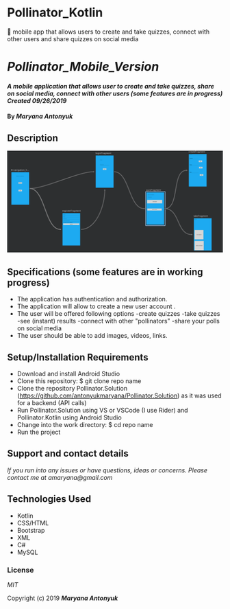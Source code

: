 # Pollinator_Kotlin
🐝 mobile app that allows users to create and take quizzes, connect with other users and share quizzes on social media
# _Pollinator_Mobile_Version_

#### _A mobile application that allows user to create and take quizzes, share on social media, connect with other users (some features are in progress) Created 09/26/2019_

#### By _**Maryana Antonyuk**_

## Description

![Screenshot](diagram.png)
## Specifications (some features are in working progress)

* The application has authentication and authorization.
* The application will allow to create a new user account .
* The user will be offered following options 
  -create quizzes
  -take quizzes
  -see (instant) results
  -connect with other "pollinators"
  -share your polls on social media
* The user should be able to add images, videos, links.




## Setup/Installation Requirements

* Download and install Android Studio
* Clone this repository: $ git clone repo name
* Clone the repository  Pollinator.Solution (https://github.com/antonyukmaryana/Pollinator.Solution) as it was used for a backend (API calls)
* Run Pollinator.Solution using VS or VSCode (I use Rider) and Pollinator.Kotlin using Android Studio
* Change into the work directory: $ cd repo name
* Run the project


## Support and contact details

_If you run into any issues or have questions, ideas or concerns. Please contact me at amaryana@gmail.com_

## Technologies Used

* Kotlin
* CSS/HTML
* Bootstrap
* XML
* C#
* MySQL


### License

*MIT*

Copyright (c) 2019 **_Maryana Antonyuk_**
